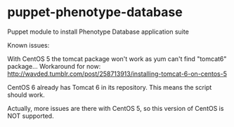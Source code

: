 puppet-phenotype-database
=========================

Puppet module to install Phenotype Database application suite


Known issues:

With CentOS 5 the tomcat package won't work as yum can't find "tomcat6" package...
Workaround for now: 
http://wavded.tumblr.com/post/258713913/installing-tomcat-6-on-centos-5

CentOS 6 already has Tomcat 6 in its repository. This means the script should work.

Actually, more issues are there with CentOS 5, so this version of CentOS is NOT supported.